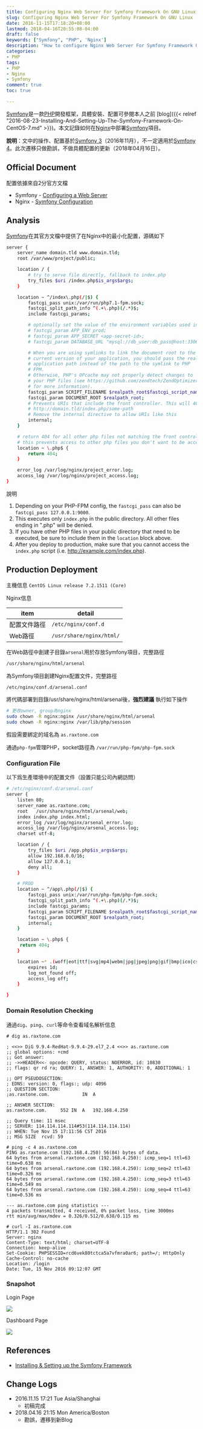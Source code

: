 ```yaml
---
title: Configuring Nginx Web Server For Symfony Framework On GNU Linux
slug: Configuring Nginx Web Server For Symfony Framework On GNU Linux
date: 2016-11-15T17:18:20+08:00
lastmod: 2018-04-16T20:55:08-04:00
draft: false
keywords: ["Symfony", "PHP", 'Nginx']
description: "How to configure Nginx Web Server For Symfony Framework On GNU Linux"
categories:
- PHP
tags:
- PHP
- Nginx
- Symfony
comment: true
toc: true

---
```


[Symfony][symfony]是一款[PHP][php]開發框架，具體安裝、配置可參閱本人之前 [blog]({{< relref "2016-08-23-Installing-And-Setting-Up-The-Symfony-Framework-On-CentOS-7.md" >}})。本文記錄如何在[Nginx][nginx]中部署[Symfony][symfony]項目。

**說明**：文中的操作、配置基於[Symfony 3][symfony]（2016年11月），不一定適用於[Symfony 4][symfony]。此次遷移只做勘誤，不做具體配置的更新（2018年04月16日）。

<!--more-->

## Official Document
配置依據來自2分官方文檔

* Symfony - [Configuring a Web Server](https://symfony.com/doc/master/setup/web_server_configuration.html)
* Nginx - [Symfony Configuration](https://www.nginx.com/resources/wiki/start/topics/recipes/symfony/)


## Analysis
[Symfony][symfony]在其官方文檔中提供了在Nginx中的最小化配置，源碼如下

```bash
server {
    server_name domain.tld www.domain.tld;
    root /var/www/project/public;

    location / {
        # try to serve file directly, fallback to index.php
        try_files $uri /index.php$is_args$args;
    }

    location ~ ^/index\.php(/|$) {
        fastcgi_pass unix:/var/run/php7.1-fpm.sock;
        fastcgi_split_path_info ^(.+\.php)(/.*)$;
        include fastcgi_params;

        # optionally set the value of the environment variables used in the application
        # fastcgi_param APP_ENV prod;
        # fastcgi_param APP_SECRET <app-secret-id>;
        # fastcgi_param DATABASE_URL "mysql://db_user:db_pass@host:3306/db_name";

        # When you are using symlinks to link the document root to the
        # current version of your application, you should pass the real
        # application path instead of the path to the symlink to PHP
        # FPM.
        # Otherwise, PHP's OPcache may not properly detect changes to
        # your PHP files (see https://github.com/zendtech/ZendOptimizerPlus/issues/126
        # for more information).
        fastcgi_param SCRIPT_FILENAME $realpath_root$fastcgi_script_name;
        fastcgi_param DOCUMENT_ROOT $realpath_root;
        # Prevents URIs that include the front controller. This will 404:
        # http://domain.tld/index.php/some-path
        # Remove the internal directive to allow URIs like this
        internal;
    }

    # return 404 for all other php files not matching the front controller
    # this prevents access to other php files you don't want to be accessible.
    location ~ \.php$ {
        return 404;
    }

    error_log /var/log/nginx/project_error.log;
    access_log /var/log/nginx/project_access.log;
}
```

說明

1. Depending on your PHP-FPM config, the `fastcgi_pass` can also be `fastcgi_pass 127.0.0.1:9000`.
2. This executes only `index.php` in the public directory. All other files ending in ".php" will be denied.
3. If you have other PHP files in your public directory that need to be executed, be sure to include them in the `location` block above.
4. After you deploy to production, make sure that you cannot access the `index.php` script (i.e. http://example.com/index.php).


## Production Deployment
主機信息 `CentOS Linux release 7.2.1511 (Core)`

Nginx信息

item|detail
---|---
配置文件路徑|`/etc/nginx/conf.d`
Web路徑|`/usr/share/nginx/html/`

在Web路徑中創建子目錄`arsenal`用於存放Symfony項目，完整路徑

```bash
/usr/share/nginx/html/arsenal
```

為Symfony項目創建Nginx配置文件，完整路徑

```bash
/etc/nginx/conf.d/arsenal.conf
```

將代碼部署到目錄/usr/share/nginx/html/arsenal後，**強烈建議** 執行如下操作

```bash
# 更改owner, group為nginx
sudo chown -R nginx:nginx /usr/share/nginx/html/arsenal
sudo chown -R nginx:nginx /var/lib/php/session
```

假設需要綁定的域名為 `as.raxtone.com`

通過`php-fpm`管理PHP，socket路徑為 `/var/run/php-fpm/php-fpm.sock`

### Configuration File
以下爲生產環境中的配置文件（設置只能公司內網訪問）

```bash
# /etc/nginx/conf.d/arsenal.conf
server {
    listen 80;
    server_name as.raxtone.com;
    root   /usr/share/nginx/html/arsenal/web;
    index index.php index.html;
    error_log /var/log/nginx/arsenal_error.log;
    access_log /var/log/nginx/arsenal_access.log;
    charset utf-8;

    location / {
        try_files $uri /app.php$is_args$args;
        allow 192.168.0.0/16;
        allow 127.0.0.1;
        deny all;
    }

    # PROD
    location ~ ^/app\.php(/|$) {
        fastcgi_pass unix:/var/run/php-fpm/php-fpm.sock;
        fastcgi_split_path_info ^(.+\.php)(/.*)$;
        include fastcgi_params;
        fastcgi_param SCRIPT_FILENAME $realpath_root$fastcgi_script_name;
        fastcgi_param DOCUMENT_ROOT $realpath_root;
        internal;
    }

    location ~ \.php$ {
     return 404;
    }

    location ~* .(woff|eot|ttf|svg|mp4|webm|jpg|jpeg|png|gif|bmp|ico|css|js)$ {
        expires 1d;
        log_not_found off;
        access_log off;
    }

}
```

### Domain Resolution Checking
通過`dig`、`ping`、`curl`等命令查看域名解析信息

```
# dig as.raxtone.com

; <<>> DiG 9.9.4-RedHat-9.9.4-29.el7_2.4 <<>> as.raxtone.com
;; global options: +cmd
;; Got answer:
;; ->>HEADER<<- opcode: QUERY, status: NOERROR, id: 10830
;; flags: qr rd ra; QUERY: 1, ANSWER: 1, AUTHORITY: 0, ADDITIONAL: 1

;; OPT PSEUDOSECTION:
; EDNS: version: 0, flags:; udp: 4096
;; QUESTION SECTION:
;as.raxtone.com.			IN	A

;; ANSWER SECTION:
as.raxtone.com.		552	IN	A	192.168.4.250

;; Query time: 11 msec
;; SERVER: 114.114.114.114#53(114.114.114.114)
;; WHEN: Tue Nov 15 17:11:56 CST 2016
;; MSG SIZE  rcvd: 59

# ping -c 4 as.raxtone.com
PING as.raxtone.com (192.168.4.250) 56(84) bytes of data.
64 bytes from arsenal.raxtone.com (192.168.4.250): icmp_seq=1 ttl=63 time=0.638 ms
64 bytes from arsenal.raxtone.com (192.168.4.250): icmp_seq=2 ttl=63 time=0.326 ms
64 bytes from arsenal.raxtone.com (192.168.4.250): icmp_seq=3 ttl=63 time=0.549 ms
64 bytes from arsenal.raxtone.com (192.168.4.250): icmp_seq=4 ttl=63 time=0.536 ms

--- as.raxtone.com ping statistics ---
4 packets transmitted, 4 received, 0% packet loss, time 3000ms
rtt min/avg/max/mdev = 0.326/0.512/0.638/0.115 ms

# curl -I as.raxtone.com
HTTP/1.1 302 Found
Server: nginx
Content-Type: text/html; charset=UTF-8
Connection: keep-alive
Set-Cookie: PHPSESSID=rcd6vek80tctca5a7vfmra0ar6; path=/; HttpOnly
Cache-Control: no-cache
Location: /login
Date: Tue, 15 Nov 2016 09:12:07 GMT

```

### Snapshot
Login Page

![](https://gitlab.com/axdlog/axdlog.gitlab.io/raw/image/blog-image/2016-11-15_Symfony_Arsenal_Asset_Platform/arsenal2016-11-15_15-22-52_login.png)

Dashboard Page

![](https://gitlab.com/axdlog/axdlog.gitlab.io/raw/image/blog-image/2016-11-15_Symfony_Arsenal_Asset_Platform/arsenal2016-11-15_15-23-06_dashboard.png)


## References
* [Installing & Setting up the Symfony Framework](https://symfony.com/doc/master/setup.html)


## Change Logs
* 2016.11.15 17:21 Tue Asia/Shanghai
    * 初稿完成
* 2018.04.16 21:15 Mon America/Boston
    * 勘誤，遷移到新Blog


[symfony]: https://symfony.com "High Performance PHP Framework for Web Development"
[nginx]: https://www.nginx.com "High Performance Load Balancer, Web Server, & Reverse Proxy"
[mysql]: https://www.mysql.com "MySQL is the world's most popular open source database."
[php]: https://secure.php.net "PHP is a popular general-purpose scripting language that is especially suited to web development."


<!-- End -->
